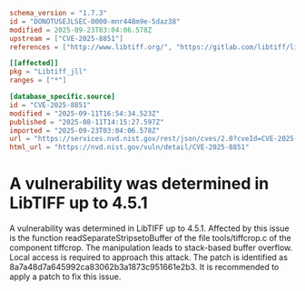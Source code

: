 ```toml
schema_version = "1.7.3"
id = "DONOTUSEJLSEC-0000-mnr448m9e-5daz38"
modified = 2025-09-23T03:04:06.578Z
upstream = ["CVE-2025-8851"]
references = ["http://www.libtiff.org/", "https://gitlab.com/libtiff/libtiff/-/commit/8a7a48d7a645992ca83062b3a1873c951661e2b3", "https://vuldb.com/?ctiid.319382", "https://vuldb.com/?id.319382", "https://vuldb.com/?submit.624604", "https://vuldb.com/?submit.624604"]

[[affected]]
pkg = "Libtiff_jll"
ranges = ["*"]

[database_specific.source]
id = "CVE-2025-8851"
modified = "2025-09-11T16:54:34.523Z"
published = "2025-08-11T14:15:27.597Z"
imported = "2025-09-23T03:04:06.578Z"
url = "https://services.nvd.nist.gov/rest/json/cves/2.0?cveId=CVE-2025-8851"
html_url = "https://nvd.nist.gov/vuln/detail/CVE-2025-8851"
```

# A vulnerability was determined in LibTIFF up to 4.5.1

A vulnerability was determined in LibTIFF up to 4.5.1. Affected by this issue is the function readSeparateStripsetoBuffer of the file tools/tiffcrop.c of the component tiffcrop. The manipulation leads to stack-based buffer overflow. Local access is required to approach this attack. The patch is identified as 8a7a48d7a645992ca83062b3a1873c951661e2b3. It is recommended to apply a patch to fix this issue.

